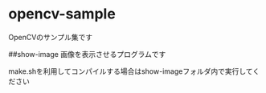 # opencv-sample
OpenCVのサンプル集です

##show-image
画像を表示させるプログラムです

make.shを利用してコンパイルする場合はshow-imageフォルダ内で実行してください
